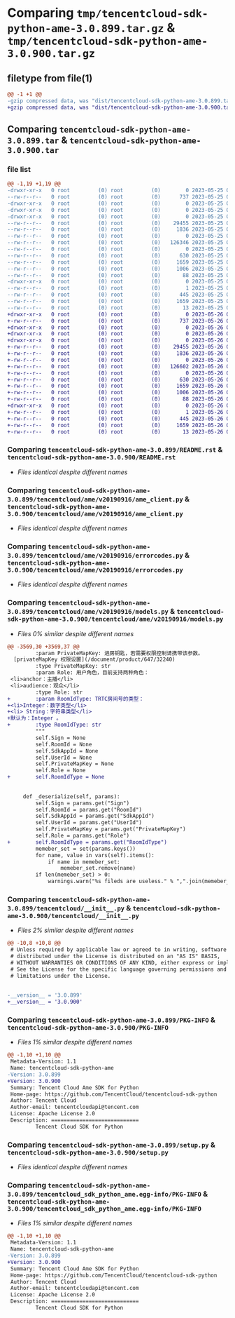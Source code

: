 # Comparing `tmp/tencentcloud-sdk-python-ame-3.0.899.tar.gz` & `tmp/tencentcloud-sdk-python-ame-3.0.900.tar.gz`

## filetype from file(1)

```diff
@@ -1 +1 @@
-gzip compressed data, was "dist/tencentcloud-sdk-python-ame-3.0.899.tar", last modified: Thu May 25 00:15:47 2023, max compression
+gzip compressed data, was "dist/tencentcloud-sdk-python-ame-3.0.900.tar", last modified: Fri May 26 02:09:11 2023, max compression
```

## Comparing `tencentcloud-sdk-python-ame-3.0.899.tar` & `tencentcloud-sdk-python-ame-3.0.900.tar`

### file list

```diff
@@ -1,19 +1,19 @@
-drwxr-xr-x   0 root         (0) root         (0)        0 2023-05-25 00:15:47.000000 tencentcloud-sdk-python-ame-3.0.899/
--rw-r--r--   0 root         (0) root         (0)      737 2023-05-25 00:15:47.000000 tencentcloud-sdk-python-ame-3.0.899/README.rst
-drwxr-xr-x   0 root         (0) root         (0)        0 2023-05-25 00:15:47.000000 tencentcloud-sdk-python-ame-3.0.899/tencentcloud/
-drwxr-xr-x   0 root         (0) root         (0)        0 2023-05-25 00:15:47.000000 tencentcloud-sdk-python-ame-3.0.899/tencentcloud/ame/
-drwxr-xr-x   0 root         (0) root         (0)        0 2023-05-25 00:15:47.000000 tencentcloud-sdk-python-ame-3.0.899/tencentcloud/ame/v20190916/
--rw-r--r--   0 root         (0) root         (0)    29455 2023-05-25 00:15:47.000000 tencentcloud-sdk-python-ame-3.0.899/tencentcloud/ame/v20190916/ame_client.py
--rw-r--r--   0 root         (0) root         (0)     1836 2023-05-25 00:15:47.000000 tencentcloud-sdk-python-ame-3.0.899/tencentcloud/ame/v20190916/errorcodes.py
--rw-r--r--   0 root         (0) root         (0)        0 2023-05-25 00:15:47.000000 tencentcloud-sdk-python-ame-3.0.899/tencentcloud/ame/v20190916/__init__.py
--rw-r--r--   0 root         (0) root         (0)   126346 2023-05-25 00:15:47.000000 tencentcloud-sdk-python-ame-3.0.899/tencentcloud/ame/v20190916/models.py
--rw-r--r--   0 root         (0) root         (0)        0 2023-05-25 00:15:47.000000 tencentcloud-sdk-python-ame-3.0.899/tencentcloud/ame/__init__.py
--rw-r--r--   0 root         (0) root         (0)      630 2023-05-25 00:15:47.000000 tencentcloud-sdk-python-ame-3.0.899/tencentcloud/__init__.py
--rw-r--r--   0 root         (0) root         (0)     1659 2023-05-25 00:15:47.000000 tencentcloud-sdk-python-ame-3.0.899/PKG-INFO
--rw-r--r--   0 root         (0) root         (0)     1006 2023-05-25 00:15:47.000000 tencentcloud-sdk-python-ame-3.0.899/setup.py
--rw-r--r--   0 root         (0) root         (0)       88 2023-05-25 00:15:47.000000 tencentcloud-sdk-python-ame-3.0.899/setup.cfg
-drwxr-xr-x   0 root         (0) root         (0)        0 2023-05-25 00:15:47.000000 tencentcloud-sdk-python-ame-3.0.899/tencentcloud_sdk_python_ame.egg-info/
--rw-r--r--   0 root         (0) root         (0)        1 2023-05-25 00:15:47.000000 tencentcloud-sdk-python-ame-3.0.899/tencentcloud_sdk_python_ame.egg-info/dependency_links.txt
--rw-r--r--   0 root         (0) root         (0)      445 2023-05-25 00:15:47.000000 tencentcloud-sdk-python-ame-3.0.899/tencentcloud_sdk_python_ame.egg-info/SOURCES.txt
--rw-r--r--   0 root         (0) root         (0)     1659 2023-05-25 00:15:47.000000 tencentcloud-sdk-python-ame-3.0.899/tencentcloud_sdk_python_ame.egg-info/PKG-INFO
--rw-r--r--   0 root         (0) root         (0)       13 2023-05-25 00:15:47.000000 tencentcloud-sdk-python-ame-3.0.899/tencentcloud_sdk_python_ame.egg-info/top_level.txt
+drwxr-xr-x   0 root         (0) root         (0)        0 2023-05-26 02:09:11.000000 tencentcloud-sdk-python-ame-3.0.900/
+-rw-r--r--   0 root         (0) root         (0)      737 2023-05-26 02:09:11.000000 tencentcloud-sdk-python-ame-3.0.900/README.rst
+drwxr-xr-x   0 root         (0) root         (0)        0 2023-05-26 02:09:11.000000 tencentcloud-sdk-python-ame-3.0.900/tencentcloud/
+drwxr-xr-x   0 root         (0) root         (0)        0 2023-05-26 02:09:11.000000 tencentcloud-sdk-python-ame-3.0.900/tencentcloud/ame/
+drwxr-xr-x   0 root         (0) root         (0)        0 2023-05-26 02:09:11.000000 tencentcloud-sdk-python-ame-3.0.900/tencentcloud/ame/v20190916/
+-rw-r--r--   0 root         (0) root         (0)    29455 2023-05-26 02:09:11.000000 tencentcloud-sdk-python-ame-3.0.900/tencentcloud/ame/v20190916/ame_client.py
+-rw-r--r--   0 root         (0) root         (0)     1836 2023-05-26 02:09:11.000000 tencentcloud-sdk-python-ame-3.0.900/tencentcloud/ame/v20190916/errorcodes.py
+-rw-r--r--   0 root         (0) root         (0)        0 2023-05-26 02:09:11.000000 tencentcloud-sdk-python-ame-3.0.900/tencentcloud/ame/v20190916/__init__.py
+-rw-r--r--   0 root         (0) root         (0)   126602 2023-05-26 02:09:11.000000 tencentcloud-sdk-python-ame-3.0.900/tencentcloud/ame/v20190916/models.py
+-rw-r--r--   0 root         (0) root         (0)        0 2023-05-26 02:09:11.000000 tencentcloud-sdk-python-ame-3.0.900/tencentcloud/ame/__init__.py
+-rw-r--r--   0 root         (0) root         (0)      630 2023-05-26 02:09:11.000000 tencentcloud-sdk-python-ame-3.0.900/tencentcloud/__init__.py
+-rw-r--r--   0 root         (0) root         (0)     1659 2023-05-26 02:09:11.000000 tencentcloud-sdk-python-ame-3.0.900/PKG-INFO
+-rw-r--r--   0 root         (0) root         (0)     1006 2023-05-26 02:09:11.000000 tencentcloud-sdk-python-ame-3.0.900/setup.py
+-rw-r--r--   0 root         (0) root         (0)       88 2023-05-26 02:09:11.000000 tencentcloud-sdk-python-ame-3.0.900/setup.cfg
+drwxr-xr-x   0 root         (0) root         (0)        0 2023-05-26 02:09:11.000000 tencentcloud-sdk-python-ame-3.0.900/tencentcloud_sdk_python_ame.egg-info/
+-rw-r--r--   0 root         (0) root         (0)        1 2023-05-26 02:09:11.000000 tencentcloud-sdk-python-ame-3.0.900/tencentcloud_sdk_python_ame.egg-info/dependency_links.txt
+-rw-r--r--   0 root         (0) root         (0)      445 2023-05-26 02:09:11.000000 tencentcloud-sdk-python-ame-3.0.900/tencentcloud_sdk_python_ame.egg-info/SOURCES.txt
+-rw-r--r--   0 root         (0) root         (0)     1659 2023-05-26 02:09:11.000000 tencentcloud-sdk-python-ame-3.0.900/tencentcloud_sdk_python_ame.egg-info/PKG-INFO
+-rw-r--r--   0 root         (0) root         (0)       13 2023-05-26 02:09:11.000000 tencentcloud-sdk-python-ame-3.0.900/tencentcloud_sdk_python_ame.egg-info/top_level.txt
```

### Comparing `tencentcloud-sdk-python-ame-3.0.899/README.rst` & `tencentcloud-sdk-python-ame-3.0.900/README.rst`

 * *Files identical despite different names*

### Comparing `tencentcloud-sdk-python-ame-3.0.899/tencentcloud/ame/v20190916/ame_client.py` & `tencentcloud-sdk-python-ame-3.0.900/tencentcloud/ame/v20190916/ame_client.py`

 * *Files identical despite different names*

### Comparing `tencentcloud-sdk-python-ame-3.0.899/tencentcloud/ame/v20190916/errorcodes.py` & `tencentcloud-sdk-python-ame-3.0.900/tencentcloud/ame/v20190916/errorcodes.py`

 * *Files identical despite different names*

### Comparing `tencentcloud-sdk-python-ame-3.0.899/tencentcloud/ame/v20190916/models.py` & `tencentcloud-sdk-python-ame-3.0.900/tencentcloud/ame/v20190916/models.py`

 * *Files 0% similar despite different names*

```diff
@@ -3569,30 +3569,37 @@
         :param PrivateMapKey: 进房钥匙，若需要权限控制请携带该参数。
  [privateMapKey 权限设置](/document/product/647/32240) 
         :type PrivateMapKey: str
         :param Role: 用户角色，目前支持两种角色：
 <li>anchor：主播</li>
 <li>audience：观众</li>
         :type Role: str
+        :param RoomIdType: TRTC房间号的类型：
+<li>Integer：数字类型</li>
+<li> String：字符串类型</li>
+默认为：Integer 。
+        :type RoomIdType: str
         """
         self.Sign = None
         self.RoomId = None
         self.SdkAppId = None
         self.UserId = None
         self.PrivateMapKey = None
         self.Role = None
+        self.RoomIdType = None
 
 
     def _deserialize(self, params):
         self.Sign = params.get("Sign")
         self.RoomId = params.get("RoomId")
         self.SdkAppId = params.get("SdkAppId")
         self.UserId = params.get("UserId")
         self.PrivateMapKey = params.get("PrivateMapKey")
         self.Role = params.get("Role")
+        self.RoomIdType = params.get("RoomIdType")
         memeber_set = set(params.keys())
         for name, value in vars(self).items():
             if name in memeber_set:
                 memeber_set.remove(name)
         if len(memeber_set) > 0:
             warnings.warn("%s fileds are useless." % ",".join(memeber_set))
```

### Comparing `tencentcloud-sdk-python-ame-3.0.899/tencentcloud/__init__.py` & `tencentcloud-sdk-python-ame-3.0.900/tencentcloud/__init__.py`

 * *Files 2% similar despite different names*

```diff
@@ -10,8 +10,8 @@
 # Unless required by applicable law or agreed to in writing, software
 # distributed under the License is distributed on an "AS IS" BASIS,
 # WITHOUT WARRANTIES OR CONDITIONS OF ANY KIND, either express or implied.
 # See the License for the specific language governing permissions and
 # limitations under the License.
 
 
-__version__ = '3.0.899'
+__version__ = '3.0.900'
```

### Comparing `tencentcloud-sdk-python-ame-3.0.899/PKG-INFO` & `tencentcloud-sdk-python-ame-3.0.900/PKG-INFO`

 * *Files 1% similar despite different names*

```diff
@@ -1,10 +1,10 @@
 Metadata-Version: 1.1
 Name: tencentcloud-sdk-python-ame
-Version: 3.0.899
+Version: 3.0.900
 Summary: Tencent Cloud Ame SDK for Python
 Home-page: https://github.com/TencentCloud/tencentcloud-sdk-python
 Author: Tencent Cloud
 Author-email: tencentcloudapi@tencent.com
 License: Apache License 2.0
 Description: ============================
         Tencent Cloud SDK for Python
```

### Comparing `tencentcloud-sdk-python-ame-3.0.899/setup.py` & `tencentcloud-sdk-python-ame-3.0.900/setup.py`

 * *Files identical despite different names*

### Comparing `tencentcloud-sdk-python-ame-3.0.899/tencentcloud_sdk_python_ame.egg-info/PKG-INFO` & `tencentcloud-sdk-python-ame-3.0.900/tencentcloud_sdk_python_ame.egg-info/PKG-INFO`

 * *Files 1% similar despite different names*

```diff
@@ -1,10 +1,10 @@
 Metadata-Version: 1.1
 Name: tencentcloud-sdk-python-ame
-Version: 3.0.899
+Version: 3.0.900
 Summary: Tencent Cloud Ame SDK for Python
 Home-page: https://github.com/TencentCloud/tencentcloud-sdk-python
 Author: Tencent Cloud
 Author-email: tencentcloudapi@tencent.com
 License: Apache License 2.0
 Description: ============================
         Tencent Cloud SDK for Python
```

